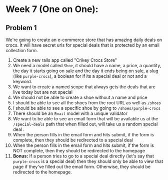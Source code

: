 # Week 7 (One on One):

## Problem 1

We're going to create an e-commerce store that has amazing daily deals on crocs. It will have secret urls for special deals that is protected by an email collection form.

1. Create a new rails app called "Crikey Crocs Store"
2. We need a model called `Shoe`, it should have a name, a price, a quantity, the day it starts going on sale and the day it ends being on sale, a slug (like `purple-crocs`), a boolean for if its a special deal or not and a keyword.
3. We want to create a named scope that always gets the deals that are live today but are not special
4. We should not be able to create a shoe without a name and price
5. I should be able to see all the shoes from the root URL as well as `/shoes` 
6. I should be able to see a specific shoe by going to `/shoes/purple-crocs`
7. There should be an `Email` model with a unique validator
8. We want to be able to see an email form that will be available us at the `/special-deals` path that when filled out, will take us a random special deal .
9. When the person fills in the email form and hits submit, if the form is complete, then they should be redirected to a special deal
10. When the person fills in the email form and hits submit, if the form is NOT complete, then they should be redirected to the homepage
11. __Bonus:__ If a person tries to go to a special deal directly (let's say that `purple-crocs` is a special deal) then they should only be able to view that page if they've filled out the email form. Otherwise, they should be redirected to the homepage.


